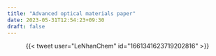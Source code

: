 ```yaml
---
title: "Advanced optical materials paper"
date: 2023-05-31T12:54:23+09:30
draft: false
---
```


<center>{{< tweet user="LeNhanChem" id="1661341623719202816" >}}</center>

<!--more-->
